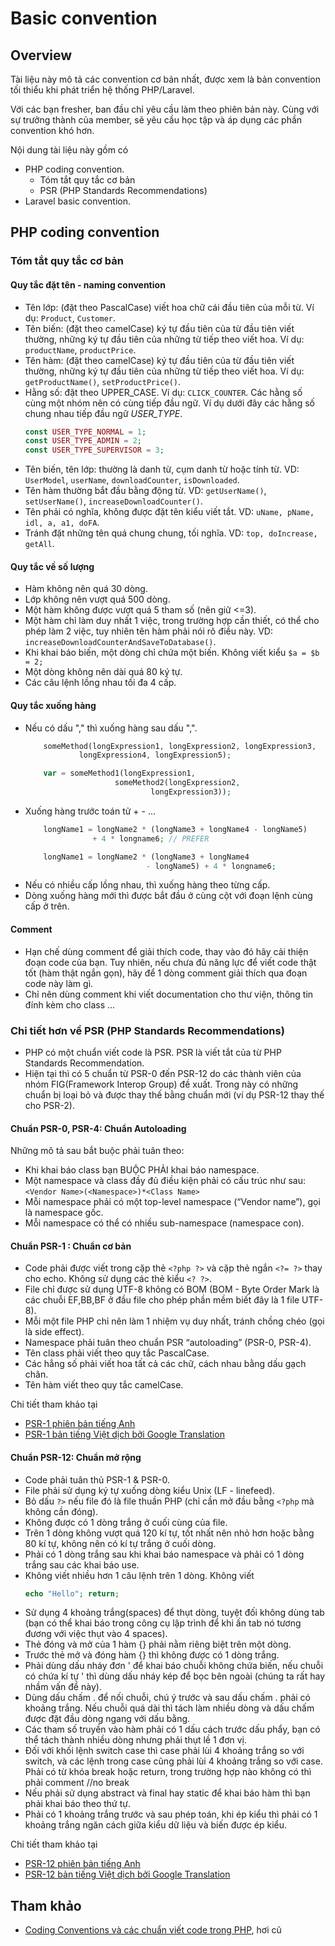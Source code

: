 # Basic convention

## Overview

Tài liệu này mô tả các convention cơ bản nhất, được xem là bản convention tối thiểu khi phát triển hệ thống PHP/Laravel.

Với các bạn fresher, ban đầu chỉ yêu cầu làm theo phiên bản này. Cùng với sự trưởng thành của member, sẽ yêu cầu học tập và áp dụng các phần convention khó hơn.

Nội dung tài liệu này gồm có
* PHP coding convention.
  * Tóm tắt quy tắc cơ bản
  * PSR (PHP Standards Recommendations)
* Laravel basic convention.

## PHP coding convention

### Tóm tắt quy tắc cơ bản

#### Quy tắc đặt tên - naming convention

* Tên lớp: (đặt theo PascalCase) viết hoa chữ cái đầu tiên của mỗi từ.
    Ví dụ: `Product`, `Customer`.
* Tên biến: (đặt theo camelCase) ký tự đầu tiên của từ đầu tiên viết thường, những ký tự đầu tiên của những từ tiếp theo viết hoa.
    Ví dụ: `productName`, `productPrice`.
* Tên hàm: (đặt theo camelCase) ký tự đầu tiên của từ đầu tiên viết thường, những ký tự đầu tiên của những từ tiếp theo viết hoa.
    Ví dụ: `getProductName()`, `setProductPrice()`.
* Hằng số: đặt theo UPPER_CASE. Ví dụ: `CLICK_COUNTER`. Các hằng số cùng một nhóm nên có cùng tiếp đầu ngữ. Ví dụ dưới đây các hằng số chung nhau tiếp đầu ngữ *USER_TYPE*.
    ```php
    const USER_TYPE_NORMAL = 1;
    const USER_TYPE_ADMIN = 2;
    const USER_TYPE_SUPERVISOR = 3;
    ```
* Tên biến, tên lớp: thường là danh từ, cụm danh từ hoặc tính từ. VD: `UserModel`, `userName`, `downloadCounter`, `isDownloaded`.
* Tên hàm thường bắt đầu bằng động từ. VD: `getUserName()`, `setUserName()`, `increaseDownloadCounter()`.
* Tên phải có nghĩa, không được đặt tên kiểu viết tắt. VD: `uName, pName, idl, a, a1, doFA`.
* Tránh đặt những tên quá chung chung, tối nghĩa. VD: `top, doIncrease, getAll`.

#### Quy tắc về số lượng

* Hàm không nên quá 30 dòng.
* Lớp không nên vượt quá 500 dòng.
* Một hàm không được vượt quá 5 tham số (nên giữ <=3).
* Một hàm chỉ làm duy nhất 1 việc, trong trường hợp cần thiết, có thể cho phép làm 2 việc, tuy nhiên tên hàm phải nói rõ điều này. VD: `increaseDownloadCounterAndSaveToDatabase()`.
* Khi khai báo biến, một dòng chỉ chứa một biến. Không viết kiểu `$a = $b = 2;`
* Một dòng không nên dài quá 80 ký tự.
* Các câu lệnh lồng nhau tối đa 4 cấp.

#### Quy tắc xuống hàng

* Nếu có dấu "," thì xuống hàng sau dấu ",".
    ```php
        someMethod(longExpression1, longExpression2, longExpression3,
                longExpression4, longExpression5);

        var = someMethod1(longExpression1,
                        someMethod2(longExpression2,
                                longExpression3));
    ```
* Xuống hàng trước toán tử + - ...
    ```php
        longName1 = longName2 * (longName3 + longName4 - longName5)
                   + 4 * longname6; // PREFER

        longName1 = longName2 * (longName3 + longName4
                               - longName5) + 4 * longname6;
    ```
* Nếu có nhiều cấp lồng nhau, thì xuống hàng theo từng cấp.
* Dòng xuống hàng mới thì được bắt đầu ở cùng cột với đoạn lệnh cùng cấp ở trên.

#### Comment

* Hạn chế dùng comment để giải thích code, thay vào đó hãy cải thiện đoạn code của bạn.
    Tuy nhiên, nếu chưa đủ năng lực để viết code thật tốt (hàm thật ngắn gọn), hãy để 1 dòng comment giải thích qua đoạn code này làm gì.
* Chỉ nên dùng comment khi viết documentation cho thư viện, thông tin đính kèm cho class …

### Chi tiết hơn về PSR (PHP Standards Recommendations)

* PHP có một chuẩn viết code là PSR. PSR là viết tắt của từ PHP Standards Recommendation.
* Hiện tại thì có 5 chuẩn từ PSR-0 đến PSR-12 do các thành viên của nhóm FIG(Framework Interop Group) đề xuất. Trong này có những chuẩn bị loại bỏ và được thay thế bằng chuẩn mới (ví dụ PSR-12 thay thế cho PSR-2).

#### Chuẩn PSR-0, PSR-4: Chuẩn Autoloading

Những mô tả sau bắt buộc phải tuân theo:

* Khi khai báo class bạn BUỘC PHẢI khai báo namespace.
* Một namespace và class đầy đủ điều kiện phải có cấu trúc như sau: `<Vendor Name>(<Namespace>)*<Class Name>`
* Mỗi namespace phải có một top-level namespace (“Vendor name”), gọi là namespace gốc.
* Mỗi namespace có thể có nhiều sub-namespace (namespace con).

#### Chuẩn PSR-1 : Chuẩn cơ bản

* Code phải được viết trong cặp thẻ `<?php ?>` và cặp thẻ ngắn `<?= ?>` thay cho echo. Không sử dụng các thẻ kiểu `<? ?>`.
* File chỉ được sử dụng UTF-8 không có BOM (BOM - Byte Order Mark là các chuỗi EF,BB,BF ở đầu file cho phép phần mềm biết đây là 1 file UTF-8).
* Mỗi một file PHP chỉ nên làm 1 nhiệm vụ duy nhất, tránh chồng chéo (gọi là side effect).
* Namespace phải tuân theo chuẩn PSR “autoloading” (PSR-0, PSR-4).
* Tên class phải viết theo quy tắc PascalCase.
* Các hẳng số phải viết hoa tất cả các chữ, cách nhau bằng dấu gạch chân.
* Tên hàm viết theo quy tắc camelCase.

Chi tiết tham khảo tại

* [PSR-1 phiên bản tiếng Anh](https://www.php-fig.org/psr/psr-1/)
* [PSR-1 bản tiếng Việt dịch bởi Google Translation](https://www-php--fig-org.translate.goog/psr/psr-1/?_x_tr_sl=en&_x_tr_tl=vi&_x_tr_hl=ja&_x_tr_pto=wapp)

#### Chuẩn PSR-12: Chuẩn mở rộng

* Code phải tuân thủ PSR-1 & PSR-0.
* File phải sử dụng ký tự xuống dòng kiểu Unix (LF - linefeed).
* Bỏ dấu `?>` nếu file đó là file thuần PHP (chỉ cần mở đầu bằng `<?php` mà không cần đóng).
* Không được có 1 dòng trắng ở cuối cùng của file.
* Trên 1 dòng không vượt quá 120 kí tự, tốt nhất nên nhỏ hơn hoặc bằng 80 kí tự, không nên có kí tự trắng ở cuối dòng.
* Phải có 1 dòng trắng sau khi khai báo namespace và phải có 1 dòng trắng sau các khai báo use.
* Không viết nhiều hơn 1 câu lệnh trên 1 dòng. Không viết
    ```php
    echo "Hello"; return;
    ```
* Sử dụng 4 khoảng trắng(spaces) để thụt dòng, tuyệt đối không dùng tab (bạn có thể khai báo trong công cụ lập trình để khi ấn tab nó tương đương với việc thụt vào 4 spaces).
* Thẻ đóng và mở của 1 hàm {} phải nằm riêng biệt trên một dòng.
* Trước thẻ mở và đóng hàm {} thì không được có 1 dòng trắng.
* Phải dùng dấu nháy đơn ' để khai báo chuỗi không chứa biến, nếu chuỗi có chứa kí tự ' thì dùng dấu nháy kép để bọc bên ngoài (chúng ta rất hay nhầm vấn đề này).
* Dùng dấu chấm . để nối chuỗi, chú ý trước và sau dấu chấm . phải có khoảng trắng. Nếu chuỗi quá dài thì tách làm nhiều dòng và dấu chấm được đặt đầu dòng ngang với dấu bằng.
* Các tham số truyền vào hàm phải có 1 dấu cách trước dấu phẩy, bạn có thể tách thành nhiều dòng nhưng phải thụt lề 1 đơn vị.
* Đối với khối lệnh switch case thì case phải lùi 4 khoảng trắng so với switch, và các lệnh trong case cũng phải lùi 4 khoảng trắng so với case. Phải có từ khóa break hoặc return, trong trường hợp nào không có thì phải comment //no break
* Nếu phải sử dụng abstract và final hay static để khai báo hàm thì bạn phải khai báo theo thứ tự.
* Phải có 1 khoảng trắng trước và sau phép toán, khi ép kiểu thì phải có 1 khoảng trắng ngăn cách giữa kiểu dữ liệu và biến được ép kiểu.

Chi tiết tham khảo tại

* [PSR-12 phiên bản tiếng Anh](https://www.php-fig.org/psr/psr-12/)
* [PSR-12 bản tiếng Việt dịch bởi Google Translation](https://www-php--fig-org.translate.goog/psr/psr-12/?_x_tr_sl=en&_x_tr_tl=vi&_x_tr_hl=ja&_x_tr_pto=wapp)

## Tham khảo

* [Coding Conventions và các chuẩn viết code trong PHP](https://viblo.asia/p/coding-conventions-va-cac-chuan-viet-code-trong-php-naQZRbrGZvx), hơi cũ
